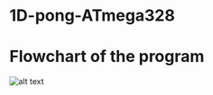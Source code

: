 # 1D-pong-ATmega328

# Flowchart of the program

![alt text]([http://url/to/img.png](https://github.com/michalsejc/1D-pong-ATmega328/blob/0a2109b52130a6236d13d546268d336b70874550/1D%20PONG%20DIAGRAM%20v4.png))

